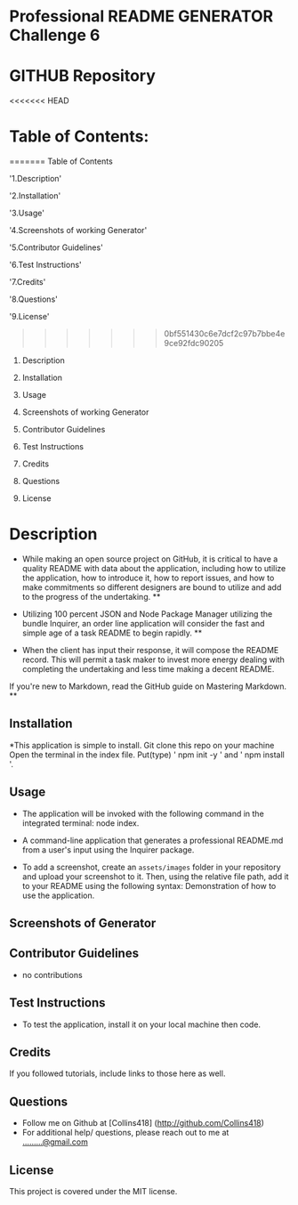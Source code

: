 # **Professional README GENERATOR Challenge 6**

# GITHUB Repository

<<<<<<< HEAD
# Table of Contents:
=======
Table of Contents

'1.Description'

'2.Installation'

'3.Usage'

'4.Screenshots of working Generator'

'5.Contributor Guidelines'

'6.Test Instructions'

'7.Credits'

'8.Questions'

'9.License'
>>>>>>> 0bf551430c6e7dcf2c97b7bbe4e9ce92fdc90205

1. Description

2. Installation

3. Usage

4. Screenshots of working Generator

5. Contributor Guidelines

6. Test Instructions

7. Credits

8. Questions

9. License

# Description

* While making an open source project on GitHub, it is critical to have a quality README with data about the application, including how to utilize the application, how to introduce it, how to report issues, and how to make commitments so different designers are bound to utilize and add to the progress of the undertaking. **

* Utilizing 100 percent JSON and Node Package Manager utilizing the bundle Inquirer, an order line application will consider the fast and simple age of a task README to begin rapidly. **

* When the client has input their response, it will compose the README record. This will permit a task maker to invest more energy dealing with completing the undertaking and less time making a decent README.

If you're new to Markdown, read the GitHub guide on Mastering Markdown.
**
## Installation

*This application is simple to install. 
 Git clone this repo on your machine
 Open the terminal in the index file.
 Put(type)  ' npm init -y ' and ' npm install '.


## Usage

* The application will be invoked with the following command in the integrated terminal: node index.

*  A command-line application that generates a professional README.md from a user's input using the Inquirer package.

* To add a screenshot, create an `assets/images` folder in your repository and upload your screenshot to it. Then, using the relative file path, add it to your README using the following syntax: Demonstration of how to use the application.


## Screenshots of Generator

## Contributor Guidelines

* no contributions

## Test Instructions

* To test the application, install it on your local machine then code. 

## Credits

If you followed tutorials, include links to those here as well.

## Questions

* Follow me on Github at [Collins418] (http://github.com/Collins418)
* For additional help/ questions, please reach out to me at .........@gmail.com

## License

This project is covered under the MIT license.
